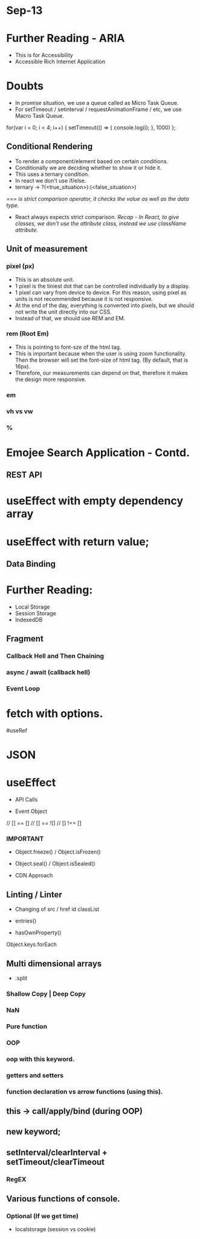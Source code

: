 # Sep-13

# Further Reading - ARIA
- This is for Accessibility
- Accessible Rich Internet Application

# Doubts
- In promise situation, we use a queue called as Micro Task Queue.
- For setTimeout / setinterval / requestAnimationFrame / etc, we use Macro Task Queue.

for(var i = 0; i < 4; i++) {
  setTimeout(() => {
    console.log(i);
  }, 1000)
};

## Conditional Rendering
- To render a component/element based on certain conditions.
- Conditionally we are deciding whether to show it or hide it.
- This uses a ternary condition.
- In react we don't use if/else.
- ternary -> <condition>?(<true_situation>):(<false_situation>)


*=== is strict comparison operator, it checks the value as well as the data type.*
- React always expects strict comparison.
*Recap - In React, to give classes, we don't use the attribute class, instead we use className attribute.*


## Unit of measurement

### pixel (px)
- This is an absolute unit.
- 1 pixel is the tiniest dot that can be controlled individually by a display.
- 1 pixel can vary from device to device. For this reason, using pixel as units is not recommended because it is not responsive.
- At the end of the day, everything is converted into pixels, but we should not write the unit directly into our CSS.
- Instead of that, we should use REM and EM.

### rem (Root Em)
- This is pointing to font-sze of the html tag.
- This is important because when the user is using zoom functionality. Then the browser will set the font-size of html tag. (By default, that is 16px).
- Therefore, our measurements can depend on that, therefore it makes the design more responsive.






### em



### vh vs vw


### %


# Emojee Search Application - Contd.



## REST API


# useEffect with empty dependency array
# useEffect with return value;


## Data Binding

# Further Reading:
- Local Storage
- Session Storage
- IndexedDB


## Fragment

### Callback Hell and Then Chaining


### async / await (callback hell)
### Event Loop

# fetch with options.

#useRef

# JSON

# useEffect
- API Calls

- Event Object



// [] == []
// [] == ![]
// [] !== []






### IMPORTANT
- Object.freeze() / Object.isFrozen()
- Object.seal() / Object.isSealed()


- CDN Approach

## Linting / Linter

- Changing of
src / href
id
classList




- entries()
- hasOwnProperty()





Object.keys.forEach


## Multi dimensional arrays 

- <String>.split
### Shallow Copy | Deep Copy

### NaN

### Pure function



### OOP
### oop with this keyword.
### getters and setters
### function declaration vs arrow functions (using this).
## this -> call/apply/bind (during OOP)
## new keyword;

## setInterval/clearInterval + setTimeout/clearTimeout

### RegEX
## Various functions of console.

### Optional (If we get time)
- localstorage (session vs cookie)